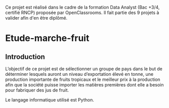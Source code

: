 Ce projet est réalisé dans le cadre de la formation Data Analyst (Bac +3/4, certifié RNCP) proposée par OpenClassrooms. Il fait partie des 9 projets à valider afin d'en être diplômé.

# Etude-marche-fruit

## Introduction

L’objectif de ce projet est de sélectionner un groupe de pays dans le but de déterminer lesquels auront un niveau d’exportation élevé en tonne, une production importante de fruits tropicaux et le meilleur prix à la production afin que la société puisse importer les matières premières dont elle a besoin pour fabriquer des jus de fruit.

Le langage informatique utilisé est Python.
